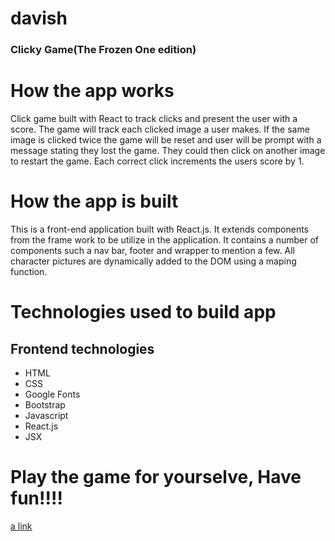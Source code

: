 # davish
### Clicky Game(The Frozen One edition)


# How the app works
Click game built with React to track clicks and present the user with a score. The game will track each clicked image a user makes. If the same image is clicked twice the game will be reset and user will be prompt with a message stating they lost the game.  They could then click on another image to restart the game. Each correct click increments the users score by 1.

# How the app is built

This is a front-end application built with React.js.  It extends components from the frame work to be utilize in the application.  It contains a number of components such a nav bar, footer and wrapper to mention a few.  All character pictures are dynamically added to the DOM using a maping function.

# Technologies used to build app

## Frontend technologies
* HTML
* CSS
* Google Fonts
* Bootstrap 
* Javascript
* React.js
* JSX

# Play the game for yourselve, Have fun!!!!

[a link](https://github.com/user/repo/blob/branch/other_file.md)
